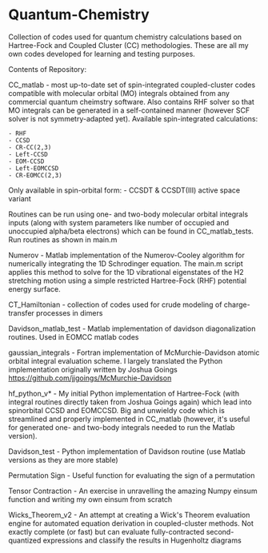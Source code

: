 # Quantum-Chemistry
Collection of codes used for quantum chemistry calculations based on Hartree-Fock and Coupled Cluster (CC) methodologies. These are all my own codes developed for learning and testing purposes.

Contents of Repository:

CC_matlab - most up-to-date set of spin-integrated coupled-cluster codes compatible with molecular orbital (MO) integrals obtained from any commercial quantum cheimstry software. Also contains RHF solver so that MO integrals can be generated in a self-contained manner (however SCF solver is not symmetry-adapted yet). Available spin-integrated calculations:

    - RHF
    - CCSD 
    - CR-CC(2,3) 
    - Left-CCSD
    - EOM-CCSD
    - Left-EOMCCSD 
    - CR-EOMCC(2,3) 
    
 Only available in spin-orbital form:
    - CCSDT & CCSDT(III) active space variant
  
  
Routines can be run using one- and two-body molecular orbital integrals inputs (along with system parameters like number of occupied and unoccupied alpha/beta electrons) which can be found in CC_matlab_tests. Run routines as shown in main.m

Numerov - Matlab implementation of the Numerov-Cooley algorithm for numerically integrating the 1D Schrodinger equation. The main.m script applies this method to solve for the 1D vibrational eigenstates of the H2 stretching motion using a simple restricted Hartree-Fock (RHF) potential energy surface.

CT_Hamiltonian - collection of codes used for crude modeling of charge-transfer processes in dimers

Davidson_matlab_test - Matlab implementation of davidson diagonalization routines. Used in EOMCC matlab codes

gaussian_integrals - Fortran implementation of McMurchie-Davidson atomic orbital integral evaluation scheme. I largely translated the Python implementation originally written by Joshua Goings https://github.com/jjgoings/McMurchie-Davidson

hf_python_v* - My initial Python implementation of Hartree-Fock (with integral routines directly taken from Joshua Goings again) which lead into spinorbital CCSD and EOMCCSD. Big and unwieldy code which is streamlined and properly implemented in CC_matlab (however, it's useful for generated one- and two-body integrals needed to run the Matlab version).

Davidson_test - Python implementation of Davidson routine (use Matlab versions as they are more stable)

Permutation Sign - Useful function for evaluating the sign of a permutation

Tensor Contraction - An exercise in unravelling the amazing Numpy einsum function and writing my own einsum from scratch

Wicks_Theorem_v2 - An attempt at creating a Wick's Theorem evaluation engine for automated equation derivation in coupled-cluster methods. Not exactly complete (or fast) but can evaluate fully-contracted second-quantized expressions and classify the results in Hugenholtz diagrams

